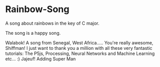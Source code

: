 # Rainbow-Song

A song about rainbows in the key of C major.

The song is a happy song.

Walabok! A song from Senegal, West Africa..... You're really awesome, Shiffman! 
I just want to thank you a million with all these very fantastic tutorials:
The P5js, Processing, Neural Networks and Machine Learning etc... :)
Jajeuf!
Adding Super Man
